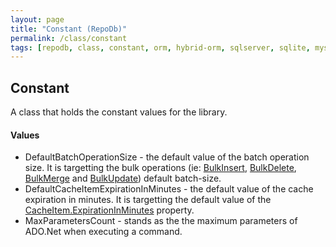 ```yaml
---
layout: page
title: "Constant (RepoDb)"
permalink: /class/constant
tags: [repodb, class, constant, orm, hybrid-orm, sqlserver, sqlite, mysql, postgresql]
---
```


## Constant

A class that holds the constant values for the library.

#### Values

- DefaultBatchOperationSize - the default value of the batch operation size. It is targetting the bulk operations (ie: [BulkInsert](/operation/bulkinsert), [BulkDelete](/operation/bulkdelete), [BulkMerge](/operation/bulkinsert) and [BulkUpdate](/operation/bulkupdate)) default batch-size.
- DefaultCacheItemExpirationInMinutes - the default value of the cache expiration in minutes. It is targetting the default value of the [CacheItem.ExpirationInMinutes](/class/cacheitem) property.
- MaxParametersCount - stands as the the maximum parameters of ADO.Net when executing a command.
